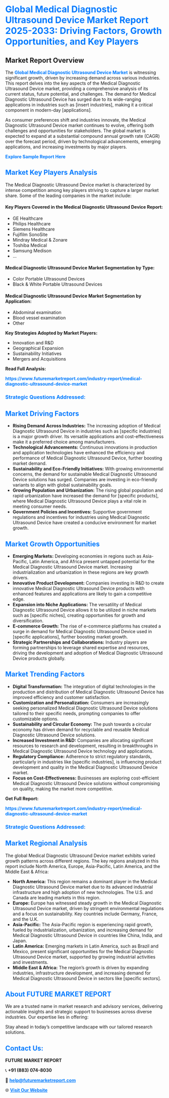 <h1 style="color: #007BFF;">Global Medical Diagnostic Ultrasound Device Market Report 2025-2033: Driving Factors, Growth Opportunities, and Key Players</h1>

<section id="overview">
<h2>Market Report Overview</h2>
<p>The <a href="https://www.futuremarketreport.com/industry-report/medical-diagnostic-ultrasound-device-market" style="color: #007BFF; text-decoration: none;"><strong>Global Medical Diagnostic Ultrasound Device Market</strong></a> is witnessing significant growth, driven by increasing demand across various industries. This report delves into the key aspects of the Medical Diagnostic Ultrasound Device market, providing a comprehensive analysis of its current status, future potential, and challenges. The demand for Medical Diagnostic Ultrasound Device has surged due to its wide-ranging applications in industries such as [insert industries], making it a critical component in modern-day [applications].</p>
<p>As consumer preferences shift and industries innovate, the Medical Diagnostic Ultrasound Device market continues to evolve, offering both challenges and opportunities for stakeholders. The global market is expected to expand at a substantial compound annual growth rate (CAGR) over the forecast period, driven by technological advancements, emerging applications, and increasing investments by major players.</p>
</section>

<section id="overview">
<p><a href="https://www.futuremarketreport.com/request-sample/reportId=102956" style="color: #007BFF; text-decoration: none;"><strong>Explore Sample Report Here</strong></a></p>
</section>

<section id="key-players">
<h2 style="color: #007BFF;">Market Key Players Analysis</h2>
<p>The Medical Diagnostic Ultrasound Device market is characterized by intense competition among key players striving to capture a larger market share. Some of the leading companies in the market include:</p>
<h4>Key Players Covered in the Medical Diagnostic Ultrasound Device Report:</h4>
<ul><li>GE Healthcare</li><li>Philips Healthcare</li><li>Siemens Healthcare</li><li>Fujifilm SonoSite</li><li>Mindray Medical &amp; Zonare</li><li>Toshiba Medical</li><li>Samsung Medison</li><li>...</li></ul>
<h4>Medical Diagnostic Ultrasound Device Market Segmentation by Type:</h4>
<ul><li>Color Portable Ultrasound Devices</li><li>Black &amp; White Portable Ultrasound Devices</li></ul>

<h4>Medical Diagnostic Ultrasound Device Market Segmentation by Application:</h4>
<ul><li>Abdominal examination</li><li>Blood vessel examination</li><li>Other</li></ul>
<p><strong>Key Strategies Adopted by Market Players:</strong></p>
<ul>
<li>Innovation and R&D</li>
<li>Geographical Expansion</li>
<li>Sustainability Initiatives</li>
<li>Mergers and Acquisitions</li>
</ul>
</section>

<section>
<p><strong>Read Full Analysis: </strong></p><a href="https://www.futuremarketreport.com/industry-report/medical-diagnostic-ultrasound-device-market" style="color: #007BFF; text-decoration: none;"><strong>https://www.futuremarketreport.com/industry-report/medical-diagnostic-ultrasound-device-market</strong></a>
<h3 style="color: #007BFF;">Strategic Questions Addressed:</h3>
</section>

<section id="driving-factors">
<h2 style="color: #007BFF;">Market Driving Factors</h2>
<ul>
<li><strong>Rising Demand Across Industries:</strong> The increasing adoption of Medical Diagnostic Ultrasound Device in industries such as [specific industries] is a major growth driver. Its versatile applications and cost-effectiveness make it a preferred choice among manufacturers.</li>
<li><strong>Technological Advancements:</strong> Continuous innovations in production and application technologies have enhanced the efficiency and performance of Medical Diagnostic Ultrasound Device, further boosting market demand.</li>
<li><strong>Sustainability and Eco-Friendly Initiatives:</strong> With growing environmental concerns, the demand for sustainable Medical Diagnostic Ultrasound Device solutions has surged. Companies are investing in eco-friendly variants to align with global sustainability goals.</li>
<li><strong>Growing Population and Urbanization:</strong> The rising global population and rapid urbanization have increased the demand for [specific products], where Medical Diagnostic Ultrasound Device plays a vital role in meeting consumer needs.</li>
<li><strong>Government Policies and Incentives:</strong> Supportive government regulations and incentives for industries using Medical Diagnostic Ultrasound Device have created a conducive environment for market growth.</li>
</ul>
</section>

<section id="growth-opportunities">
<h2 style="color: #007BFF;">Market Growth Opportunities</h2>
<ul>
<li><strong>Emerging Markets:</strong> Developing economies in regions such as Asia-Pacific, Latin America, and Africa present untapped potential for the Medical Diagnostic Ultrasound Device market. Increasing industrialization and urbanization in these regions are key growth drivers.</li>
<li><strong>Innovative Product Development:</strong> Companies investing in R&D to create innovative Medical Diagnostic Ultrasound Device products with enhanced features and applications are likely to gain a competitive edge.</li>
<li><strong>Expansion into Niche Applications:</strong> The versatility of Medical Diagnostic Ultrasound Device allows it to be utilized in niche markets such as [specific niches], creating opportunities for growth and diversification.</li>
<li><strong>E-commerce Growth:</strong> The rise of e-commerce platforms has created a surge in demand for Medical Diagnostic Ultrasound Device used in [specific applications], further boosting market growth.</li>
<li><strong>Strategic Partnerships and Collaborations:</strong> Industry players are forming partnerships to leverage shared expertise and resources, driving the development and adoption of Medical Diagnostic Ultrasound Device products globally.</li>
</ul>
</section>

<section id="trending-factors">
<h2 style="color: #007BFF;">Market Trending Factors</h2>
<ul>
<li><strong>Digital Transformation:</strong> The integration of digital technologies in the production and distribution of Medical Diagnostic Ultrasound Device has improved efficiency and customer satisfaction.</li>
<li><strong>Customization and Personalization:</strong> Consumers are increasingly seeking personalized Medical Diagnostic Ultrasound Device solutions tailored to their specific needs, prompting companies to offer customizable options.</li>
<li><strong>Sustainability and Circular Economy:</strong> The push towards a circular economy has driven demand for recyclable and reusable Medical Diagnostic Ultrasound Device solutions.</li>
<li><strong>Increased Investment in R&D:</strong> Companies are allocating significant resources to research and development, resulting in breakthroughs in Medical Diagnostic Ultrasound Device technology and applications.</li>
<li><strong>Regulatory Compliance:</strong> Adherence to strict regulatory standards, particularly in industries like [specific industries], is influencing product development and quality in the Medical Diagnostic Ultrasound Device market.</li>
<li><strong>Focus on Cost-Effectiveness:</strong> Businesses are exploring cost-efficient Medical Diagnostic Ultrasound Device solutions without compromising on quality, making the market more competitive.</li>
</ul>
</section>

<section>
<p><strong>Get Full Report: </strong></p><a href="https://www.futuremarketreport.com/industry-report/medical-diagnostic-ultrasound-device-market" style="color: #007BFF; text-decoration: none;"><strong>https://www.futuremarketreport.com/industry-report/medical-diagnostic-ultrasound-device-market</strong></a>
<h3 style="color: #007BFF;">Strategic Questions Addressed:</h3>
</section>


<section id="regional-analysis">
<h2 style="color: #007BFF;">Market Regional Analysis</h2>
<p>The global Medical Diagnostic Ultrasound Device market exhibits varied growth patterns across different regions. The key regions analyzed in this report include North America, Europe, Asia-Pacific, Latin America, and the Middle East & Africa:</p>
<ul>
<li><strong>North America:</strong> This region remains a dominant player in the Medical Diagnostic Ultrasound Device market due to its advanced industrial infrastructure and high adoption of new technologies. The U.S. and Canada are leading markets in this region.</li>
<li><strong>Europe:</strong> Europe has witnessed steady growth in the Medical Diagnostic Ultrasound Device market, driven by stringent environmental regulations and a focus on sustainability. Key countries include Germany, France, and the U.K.</li>
<li><strong>Asia-Pacific:</strong> The Asia-Pacific region is experiencing rapid growth, fueled by industrialization, urbanization, and increasing demand for Medical Diagnostic Ultrasound Device in countries like China, India, and Japan.</li>
<li><strong>Latin America:</strong> Emerging markets in Latin America, such as Brazil and Mexico, present significant opportunities for the Medical Diagnostic Ultrasound Device market, supported by growing industrial activities and investments.</li>
<li><strong>Middle East & Africa:</strong> The region’s growth is driven by expanding industries, infrastructure development, and increasing demand for Medical Diagnostic Ultrasound Device in sectors like [specific sectors].</li>
</ul>
</section>

<footer>
<h2 style="color: #007BFF;">About FUTURE MARKET REPORT</h2>
<p>We are a trusted name in market research and advisory services, delivering actionable insights and strategic support to businesses across diverse industries. Our expertise lies in offering:</p>

<p>Stay ahead in today’s competitive landscape with our tailored research solutions.</p>

<h2 style="color: #007BFF;">Contact Us:</h2>
<p><strong>FUTURE MARKET REPORT</strong></p>
<p>📞 <strong>+91 (883) 074-8030</strong></p>
<p>📧 <strong><a href="mailto:help@futuremarketreport.com" style="color: #007BFF;">help@futuremarketreport.com</a></strong></p>
<p>🌐 <strong><a href="https://www.futuremarketreport.com/" style="color: #007BFF;">Visit Our Website</a></strong></p>
</footer>